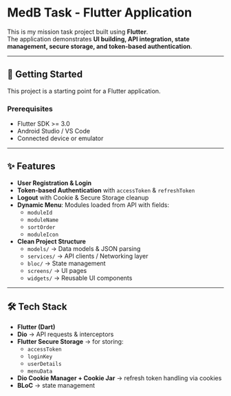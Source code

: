 # MedB Task - Flutter Application  

This is my mission task project built using **Flutter**.  
The application demonstrates **UI building, API integration, state management, secure storage, and token-based authentication**.

---

## 🚀 Getting Started  

This project is a starting point for a Flutter application.

### Prerequisites  
- Flutter SDK >= 3.0  
- Android Studio / VS Code  
- Connected device or emulator  

---

## ✨ Features  
- **User Registration & Login**  
- **Token-based Authentication** with `accessToken` & `refreshToken`  
- **Logout** with Cookie & Secure Storage cleanup  
- **Dynamic Menu**: Modules loaded from API with fields:  
  - `moduleId`  
  - `moduleName`  
  - `sortOrder`  
  - `moduleIcon`  
- **Clean Project Structure**  
  - `models/` → Data models & JSON parsing  
  - `services/` → API clients / Networking layer  
  - `bloc/` → State management  
  - `screens/` → UI pages  
  - `widgets/` → Reusable UI components  

---

## 🛠️ Tech Stack  
- **Flutter (Dart)**  
- **Dio** → API requests & interceptors  
- **Flutter Secure Storage** → for storing:  
  - `accessToken`  
  - `loginKey`  
  - `userDetails`  
  - `menuData`  
- **Dio Cookie Manager + Cookie Jar** → refresh token handling via cookies  
- **BLoC** → state management  
